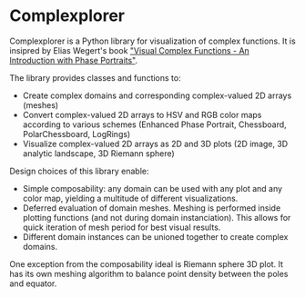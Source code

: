 # Complexplorer

Complexplorer is a Python library for visualization of complex functions. It is insipred by Elias Wegert's book ["Visual Complex Functions - An Introduction with Phase Portraits"](https://link.springer.com/book/10.1007/978-3-0348-0180-5).

The library provides classes and functions to:
* Create complex domains and corresponding complex-valued 2D arrays (meshes)
* Convert complex-valued 2D arrays to HSV and RGB color maps according to various schemes (Enhanced Phase Portrait, Chessboard, PolarChessboard, LogRings)
* Visualize complex-valued 2D arrays as 2D and 3D plots (2D image, 3D analytic landscape, 3D Riemann sphere)

Design choices of this library enable:
* Simple composability: any domain can be used with any plot and any color map, yielding a multitude of different visualizations.
* Deferred evaluation of domain meshes. Meshing is performed inside plotting functions (and not during domain instanciation). This allows for quick iteration of mesh period for best visual results.
* Different domain instances can be unioned together to create complex domains.

One exception from the composability ideal is Riemann sphere 3D plot. It has its own meshing algorithm to balance point density between the poles and equator.
